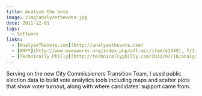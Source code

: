 ```yaml
---
title: Analyze the Vote
image: /img/analyzethevote.jpg
date: 2011-12-01
tags:
  - Software
links:
  - [AnalyzeTheVote.com](http://analyzethevote.com)
  - [WHYY](http://www.newsworks.org/index.php/off-mic/item/41349), 7/13/2012
  - [Technically Philly](http://technicallyphilly.com/2012/07/18/analyze-the-vote-use-this-web-app-to-visualize-city-of-philadelphia-election-data), 7/18/2012
---
```

Serving on the new City Commissioners Transition Team, I used public election data to build vote analytics tools including maps and scatter plots that show voter turnout, along with where candidates’ support came from.
